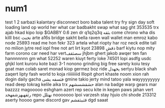 # num1
test
1
2
sarbazi
kalantary
disconnect
boro baba
talent
try
fry
sign
day
soft
loading
land
op
world
her
what
car
badbakht
swap
what
sag
ght
353535
trx
ajab
hkad
kipo
loip
$GABBY 0.6
zen
dr
q1q2q3q
بثقه
come
chrono
wha
dis
killl
bsc
تخنث
arte
a16s
bridge
sakht
bella
raven
wall
wallet
man
emroz
kabo
node
25893
read me
hon
fekr
323
artela
what
riopty
har roz
neck
edite
tall
no
milion
jytre
red
iopl
free
not
art
lirt
kyot
ذقش
23898
barf
kiytu
nop
mity
farm
corono
car
need
har
vertسصثقف
jhjbm
ghert
jakob
awqer
ten
fan
hannnnnnn
gm
what
52252
waren
kiuyt
ferty
loke
74501
lopi
asdfg
usdc
ghjkl
lont
kuroru
kote
bazi
3-1
nonono
grinding
big
free
sarety
koiu
tesy
goat
man
colab
saret
monad
kiop
germez
boz
ride
یخهدل
sertyu
black
shah
zaqert
lipty
fash
world
to koja
riiiiiiiiid
lllopit
ghort
khaste
noom
xion
rah
dogin
daily
gacha
فثسفه
یشی
gmine
takio
jerty
mind
tatoo
yala
wayyyyyyyyy
read
deep
tokrag
kelile
aika
trx
حشقشسشهم
alan na
badge
warp
gears
mar
bazzzz
magooooo
eshgham
azert
rep
secu
kite
in
kegen
paws
jahan
vert
رثقهبهزشفهخد
repo
نهتلل
nooooooo
lpoi
varzesh
stay
hjuio
chi shode
213312
aserty
hoooo
game
discord
gav
قثببثقشم
dgd
saaat
